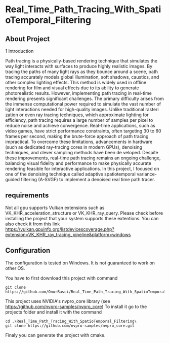 # Real_Time_Path_Tracing_With_SpatioTemporal_Filtering

## About Project
 1 Introduction
 
 Path tracing is a physically-based rendering technique that simulates the way light interacts
 with surfaces to produce highly realistic images. By tracing the paths of many light rays as
 they bounce around a scene, path tracing accurately models global illumination, soft shadows,
 caustics, and other complex lighting effects. This method is widely used in offline rendering for
 film and visual effects due to its ability to generate photorealistic results.
 However, implementing path tracing in real-time rendering presents significant challenges.
 The primary difficulty arises from the immense computational power required to simulate the
 vast number of light interactions needed for high-quality images. Unlike traditional rasteri
zation or even ray tracing techniques, which approximate lighting for efficiency, path tracing
 requires a large number of samples per pixel to reduce noise and achieve convergence. Real-time
 applications, such as video games, have strict performance constraints, often targeting 30 to 60
 frames per second, making the brute-force approach of path tracing impractical.
 To overcome these limitations, advancements in hardware (such as dedicated ray-tracing
 cores in modern GPUs), denoising techniques, and clever sampling methods have been de
veloped. Despite these improvements, real-time path tracing remains an ongoing challenge,
 balancing visual fidelity and performance to make physically accurate rendering feasible for
 interactive applications. In this project, I focused on one of the denoising technique called
 adaptive spatiotemporal variance-guided filtering (A-SVGF) to implement a denoised real time
 path tracer.

## requirements
Not all gpu supports Vulkan extensions such as VK_KHR_acceleration_structure or VK_KHR_ray_query. Please check before
installing the project that your system supports these extentions. You can also check it from this link
https://vulkan.gpuinfo.org/listdevicescoverage.php?extension=VK_KHR_ray_tracing_pipeline&platform=windows


## Configuration
The configuration is tested on Windows. It is not guaranteed to work on other OS.

You have to first download this project with command 
```
git clone https://github.com/OnurBasci/Real_Time_Path_Tracing_With_SpatioTemporal_Filtering.git
```
This project uses NVIDIA's nvpro_core library (see https://github.com/nvpro-samples/nvpro_core)
To install it go to the projects folder and install it with the command
```
cd .\Real_Time_Path_Tracing_With_SpatioTemporal_Filtering\
git clone https://github.com/nvpro-samples/nvpro_core.git
```
Finaly you can generate the project with cmake.



